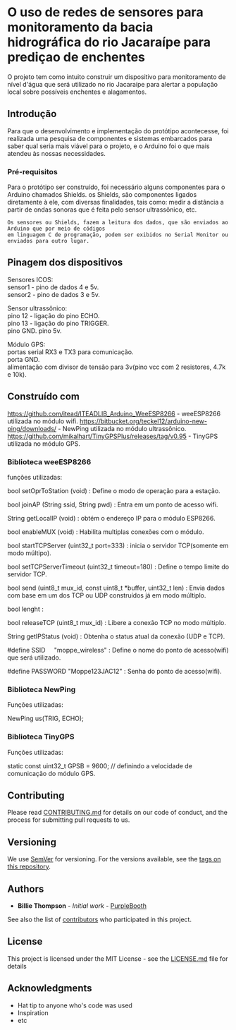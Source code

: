 # O uso de redes de sensores para monitoramento da bacia hidrográfica do rio Jacaraípe para prediçao de enchentes

O projeto tem como intuito construir um dispositivo para monitoramento de nível d'água que será utilizado no rio Jacaraípe para alertar a população local sobre possíveis enchentes e alagamentos. 

## Introdução

Para que o desenvolvimento e implementação do protótipo acontecesse, foi realizada uma pesquisa de componentes e sistemas embarcados para saber qual seria mais viável para o projeto, e o Arduino foi o que mais atendeu às nossas necessidades.

### Pré-requisitos

Para o protótipo ser construído, foi necessário alguns componentes para o Arduino chamados Shields. os Shields, são componentes ligados diretamente à ele, com diversas finalidades, tais como: medir a distância a partir de ondas sonoras que é feita pelo sensor ultrassônico, etc.

```
Os sensores ou Shields, fazem a leitura dos dados, que são enviados ao Arduino que por meio de códigos
em linguagem C de programação, podem ser exibidos no Serial Monitor ou enviados para outro lugar.
```

## Pinagem dos dispositivos

Sensores ICOS:                                                                                                            
sensor1 - pino de dados 4 e 5v.                                                                                           
sensor2 - pino de dados 3 e 5v.

Sensor ultrassônico:                                                                                                        
pino 12 - ligação do pino ECHO.                                                                                           
pino 13 - ligação do pino TRIGGER.                                                                                         
pino GND.
pino 5v.

Módulo GPS:                                                                                                               
portas serial RX3 e TX3 para comunicação.                                                                                   
porta GND.                                                                                                                  
alimentação com divisor de tensão para 3v(pino vcc com 2 resistores, 4.7k e 10k).

## Construído com

https://github.com/itead/ITEADLIB_Arduino_WeeESP8266 - weeESP8266 utilizada no módulo wifi.
https://bitbucket.org/teckel12/arduino-new-ping/downloads/ - NewPing utilizada no módulo ultrassônico.
https://github.com/mikalhart/TinyGPSPlus/releases/tag/v0.95 - TinyGPS utilizada no módulo GPS.


### Biblioteca weeESP8266

funções utilizadas:

bool 	setOprToStation (void) : Define o modo de operação para a estação.

bool 	joinAP (String ssid, String pwd) : Entra em um ponto de acesso wifi.

String 	getLocalIP (void) : obtém o endereço IP para o módulo ESP8266.

bool 	enableMUX (void) : Habilita multiplas conexões com o módulo.

bool 	startTCPServer (uint32_t port=333) : inicia o servidor TCP(somente em modo múltipo).

bool 	setTCPServerTimeout (uint32_t timeout=180) : Define o tempo limite do servidor TCP.

bool 	send (uint8_t mux_id, const uint8_t *buffer, uint32_t len) : Envia dados com base em um dos TCP ou UDP construídos já em modo múltiplo.

bool lenght :

bool 	releaseTCP (uint8_t mux_id) : Libere a conexão TCP no modo múltiplo.

String 	getIPStatus (void) : Obtenha o status atual da conexão (UDP e TCP).

#define SSID     "moppe_wireless" : Define o nome do ponto de acesso(wifi) que será utilizado.

#define PASSWORD "Moppe123JAC12" : Senha do ponto de acesso(wifi).

### Biblioteca NewPing

Funções utilizadas:

NewPing us(TRIG, ECHO);

### Biblioteca TinyGPS

Funções utilizadas:

static const uint32_t GPSB = 9600; // definindo a velocidade de comunicação do módulo GPS.


## Contributing

Please read [CONTRIBUTING.md](https://gist.github.com/PurpleBooth/b24679402957c63ec426) for details on our code of conduct, and the process for submitting pull requests to us.

## Versioning

We use [SemVer](http://semver.org/) for versioning. For the versions available, see the [tags on this repository](https://github.com/your/project/tags). 

## Authors

* **Billie Thompson** - *Initial work* - [PurpleBooth](https://github.com/PurpleBooth)

See also the list of [contributors](https://github.com/your/project/contributors) who participated in this project.

## License

This project is licensed under the MIT License - see the [LICENSE.md](LICENSE.md) file for details

## Acknowledgments

* Hat tip to anyone who's code was used
* Inspiration
* etc

